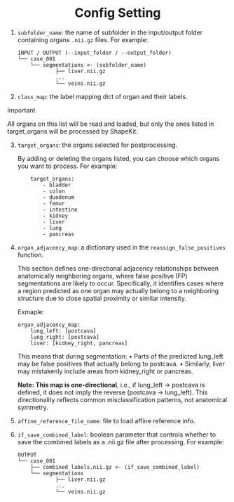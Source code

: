 <h1 align="center">Config Setting</h1>



1. `subfolder_name`: the name of subfolder in the input/output folder containing organs `.nii.gz` files. For example:
    ```
    INPUT / OUTPUT (--input_folder / --output_folder)
    └── case_001
        └── segmentations <- (subfolder_name)
                ├── liver.nii.gz
                ...
                └── veins.nii.gz
    ```

2. `class_map`: the label mapping dict of organ and their labels.
> [!IMPORTANT]
> All organs on this list will be read and loaded, but only the ones listed in target_organs will be processed by ShapeKit.

3. `target_organs`: the organs selected for postprocessing. 

    By adding or deleting the organs listed, you can choose which organs you want to process. For example:
    ```
        target_organs:
            - bladder
            - colon
            - duodenum
            - femur
            - intestine
            - kidney
            - liver
            - lung
            - pancreas
    ```


4. `organ_adjacency_map`: a dictionary used in the `reassign_false_positives` function. 
    
    This section defines one-directional adjacency relationships between anatomically neighboring organs, where false positive (FP) segmentations are likely to occur. Specifically, it identifies cases where a region predicted as one organ may actually belong to a neighboring structure due to close spatial proximity or similar intensity.

    Exmaple:
    ```
    organ_adjacency_map:
        lung_left: [postcava]
        lung_right: [postcava]
        liver: [kidney_right, pancreas]
    ```

    This means that during segmentation:
	•	Parts of the predicted lung_left may be false positives that actually belong to postcava.
	•	Similarly, liver may mistakenly include areas from kidney_right or pancreas.

    **Note: This map is one-directional**, i.e., if lung_left → postcava is defined, it does not imply the reverse (postcava → lung_left). This directionality reflects common misclassification patterns, not anatomical symmetry.

5. `affine_reference_file_name`: file to load affine reference info.

6. `if_save_combined_label`: boolean parameter that controls whether to save the combined labels as a .nii.gz file after processing. For example:

    ```
    OUTPUT
    └── case_001
        ├── combined_labels.nii.gz <- (if_save_combined_label)
        └── segmentations
                ├── liver.nii.gz
                ...
                └── veins.nii.gz
    ```
